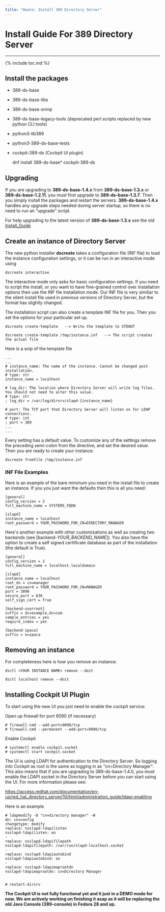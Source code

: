 ```yaml
---
title: "Howto: Install 389 Directory Server"
---
```


# Install Guide For 389 Directory Server
---------------

{% include toc.md %}

## Install the packages

- 389-ds-base                         
- 389-ds-base-libs
- 389-ds-base-snmp
- 389-ds-base-legacy-tools (deprecated perl scripts replaced by new python CLI tools)
- python3-lib389
- python3-389-ds-base-tests
- cockpit-389-ds (Cockpit UI plugin)

    dnf install 389-ds-base* cockpit-389-ds

## Upgrading

If you are upgrading to **389-ds-base-1.4.x** from **389-ds-base-1.3.x** or **389-ds-base-1.2.11**, you must first upgrade to **389-ds-base-1.3.7**.  Then you simply install the packages and restart the servers.  **389-ds-base-1.4.x** handles any upgrade steps needed during server startup, so there is no need to run an "upgrade" script.

For help upgrading to the latest version of **389-ds-base-1.3.x** see the old [Install\_Guide](../legacy/install-guide.html)

## Create an instance of Directory Server

The new python installer **dscreate** takes a configuration file (INF file) to load the instance configuration settings, or it can be run in an interactive mode using 

    dscreate interactive

The interactive mode only asks for basic configuration settings.  If you need to script the install, or you want to have fine-grained control over installation options then use the INF file installation mode.  Our INF file is very similiar to the silent install file used in previous versions of Directory Server, but the format has slightly changed.

The installation script can also create a template INF file for you.  Then you set the options for your particular set up.

    dscreate create-template   --> Write the template to STDOUT

    dscreate create-template /tmp/instance.inf   --> The script creates the actual file

Here is a snip of the template file

    ...
    ...
    # instance_name: The name of the instance. Cannot be changed post installation.
    # type: str
    instance_name = localhost

    # log_dir: The location where Directory Server will write log files. You should not need to alter this value.
    # type: str
    ; log_dir = /var/log/dirsrv/slapd-{instance_name}

    # port: The TCP port that Directory Server will listen on for LDAP connections.
    # type: int
    ; port = 389
    ...
    ...

Every setting has a default value.  To customize any of the settings remove the preceding semi-colon from the directive, and set the desired value.  Then you are ready to create your instance:

    dscreate fromfile /tmp/instance.inf

### INF File Examples

Here is an example of the bare minimum you need in the install file to create an instance.  If you you just want the defaults then this is all you need:

    [general]
    config_version = 2
    full_machine_name = SYSTEMS_FQDN

    [slapd]
    instance_name = localhost
    root_password = YOUR_PASSWORD_FOR_CN=DIRECTORY_MANAGER


Here's another example with other customizations as well as creating two backends (see \[backend-*YOUR_BACKEND_NAME*\]).  You also have the option to create a self signed certificate database as part of the installation (the default is True).

    [general]
    config_version = 2
    full_machine_name = localhost.localdomain

    [slapd]
    instance_name = localhost
    root_dn = cn=manager
    root_password = YOUR_PASSWORD_FOR_CN=MANAGER
    port = 3890
    secure_port = 636
    self_sign_cert = True

    [backend-userroot]
    suffix = dc=example,dc=com
    sample_entries = yes
    require_index = yes

    [backend-ipaca]
    suffix = o=ipaca


## Removing an instance

For completeness here is how you remove an instance:

    dsctl <YOUR INSTANCE NAME> remove --doit

    dsctl localhost remove --doit


## Installing Cockpit UI Plugin

To start using the new UI you just need to enable the cockpit service:

Open up firewall for port 9090 (if necessary)

    # firewall-cmd --add-port=9090/tcp
    # firewall-cmd --permanent --add-port=9090/tcp

Enable Cockpit

    # systemctl enable cockpit.socket
    # systemctl start cockpit.socket

The UI is using LDAPI for authentication to the Directory Server.  So logging into Cockpit as root is the same as logging in as "cn=Directory Manager".  This also means that if you are upgrading to 389-ds-base-1.4.0, you must enable the LDAPI socket in the Directory Server before you can start using the UI.  For more information please see:

<https://access.redhat.com/documentation/en-us/red_hat_directory_server/10/html/administration_guide/ldapi-enabling>

Here is an example

    # ldapmodify -D "cn=directory manager" -W
    dn: cn=config
    changetype: modify
    replace: nsslapd-ldapilisten
    nsslapd-ldapilisten: on
    -
    replace: nsslapd-ldapifilepath
    nsslapd-ldapifilepath: /var/run/slapd-localhost.socket
    -
    replace: nsslapd-ldapiautobind
    nsslapd-ldapiautobind: on
    -
    replace: nsslapd-ldapimaprootdn
    nsslapd-ldapimaprootdn: cn=Directory Manager
    

    # restart-dirsrv

**The Cockpit UI is not fully functional yet and it just in a DEMO mode for now.  We are actively working on finishing it asap as it will be replacing the old Java Console (389-console) in Fedora 28 and up.**

